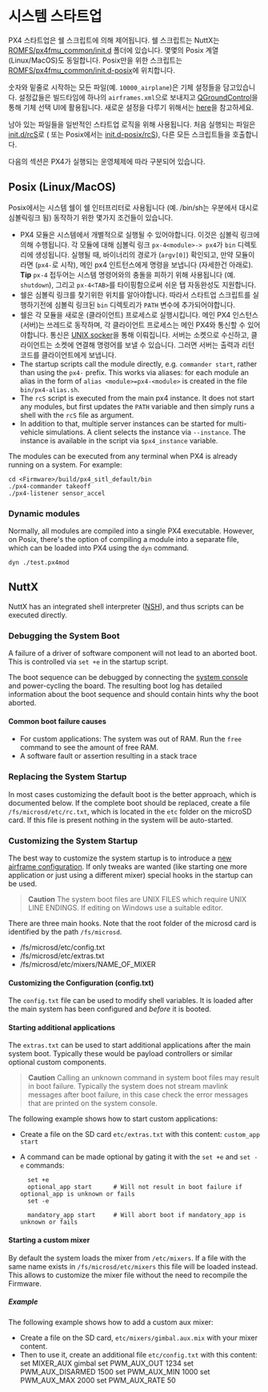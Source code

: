 # 시스템 스타트업

PX4 스타트업은 쉘 스크립트에 의해 제어됩니다. 쉘 스크립트는 NuttX는 [ROMFS/px4fmu_common/init.d](https://github.com/PX4/Firmware/tree/master/ROMFS/px4fmu_common/init.d) 폴더에 있습니다. 몇몇의 Posix 계열(Linux/MacOS)도 동일합니다. Posix만을 위한 스크립트는 [ROMFS/px4fmu_common/init.d-posix](https://github.com/PX4/Firmware/tree/master/ROMFS/px4fmu_common/init.d-posix)에 위치합니다.

숫자와 밑줄로 시작하는 모든 파일(예. `10000_airplane`)은 기체 설정들을 담고있습니다. 설정값들은 빌드타임에 하나의 `airframes.xml`으로 보내지고 [QGroundControl](http://qgroundcontrol.com)을 통해 기체 선택 UI에 활용됩니다. 새로운 설정을 다루기 위해서는 [here](../airframes/adding_a_new_frame.md)을 참고하세요.

남아 있는 파일들을 일반적인 스타트업 로직을 위해 사용됩니다. 처음 실행되는 파일은 [init.d/rcS](https://github.com/PX4/Firmware/blob/master/ROMFS/px4fmu_common/init.d/rcS)로 ( 또는 Posix에서는 [init.d-posix/rcS](https://github.com/PX4/Firmware/blob/master/ROMFS/px4fmu_common/init.d-posix/rcS)), 다른 모든 스크립트들을 호출합니다.

다음의 섹션은 PX4가 실행되는 운영체제에 따라 구분되어 있습니다.

## Posix (Linux/MacOS)

Posix에서는 시스템 쉘이 쉘 인터프리터로 사용됩니다 (예. /bin/sh는 우분에서 대시로 심볼릭링크 됨) 동작하기 위한 몇가지 조건들이 있습니다.

- PX4 모듈은 시스템에서 개별적으로 실행될 수 있어야합니다. 이것은 심볼릭 링크에 의해 수행됩니다. 각 모듈에 대해 심볼릭 링크 `px-4<module>-> px4`가 `bin` 디렉토리에 생성됩니다. 실행될 때, 바이너리의 경로가 (`argv[0]`) 확인되고, 만약 모듈이라면 (`px4-`로 시작), 메인 px4 인트턴스에게 명령을 보냅니다 (자세한건 아래로). **Tip** `px-4` 접두어는 시스템 명령어와의 충돌을 피하기 위해 사용됩니다 (예. `shutdown`), 그리고 `px-4<TAB>`를 타이핑함으로써 쉬운 탭 자동완성도 지원합니다.
- 쉘은 심볼릭 링크를 찾기위한 위치를 알아야합니다. 따라서 스타트업 스크립트를 실행하기전에 심볼릭 링크된 `bin` 디렉토리가 `PATH` 변수에 추가되어야합니다.
- 쉘은 각 모듈을 새로운 (클라이언트) 프로세스로 실행시킵니다. 메인 PX4 인스턴스 (서버)는 쓰레드로 동작하며, 각 클라이언트 프로세스는 메인 PX4와 통신할 수 있어야합니다. 통신은 [UNIX socker](http://man7.org/linux/man-pages/man7/unix.7.html)을 통해 이뤄집니다. 서버는 소켓으로 수신하고, 클라이언트는 소켓에 연결해 명령어를 보낼 수 있습니다. 그러면 서버는 출력과 리턴 코드를 클라이언트에게 보냅니다.
- The startup scripts call the module directly, e.g. `commander start`, rather than using the `px4-` prefix. This works via aliases: for each module an alias in the form of `alias <module>=px4-<module>` is created in the file `bin/px4-alias.sh`.
- The `rcS` script is executed from the main px4 instance. It does not start any modules, but first updates the `PATH` variable and then simply runs a shell with the `rcS` file as argument.
- In addition to that, multiple server instances can be started for multi-vehicle simulations. A client selects the instance via `--instance`. The instance is available in the script via `$px4_instance` variable.

The modules can be executed from any terminal when PX4 is already running on a system. For example:

    cd <Firmware>/build/px4_sitl_default/bin
    ./px4-commander takeoff
    ./px4-listener sensor_accel
    

### Dynamic modules

Normally, all modules are compiled into a single PX4 executable. However, on Posix, there's the option of compiling a module into a separate file, which can be loaded into PX4 using the `dyn` command.

    dyn ./test.px4mod
    

## NuttX

NuttX has an integrated shell interpreter ([NSH](http://nuttx.org/Documentation/NuttShell.html)), and thus scripts can be executed directly.

### Debugging the System Boot

A failure of a driver of software component will not lead to an aborted boot. This is controlled via `set +e` in the startup script.

The boot sequence can be debugged by connecting the [system console](../debug/system_console.md) and power-cycling the board. The resulting boot log has detailed information about the boot sequence and should contain hints why the boot aborted.

#### Common boot failure causes

- For custom applications: The system was out of RAM. Run the `free` command to see the amount of free RAM.
- A software fault or assertion resulting in a stack trace

### Replacing the System Startup

In most cases customizing the default boot is the better approach, which is documented below. If the complete boot should be replaced, create a file `/fs/microsd/etc/rc.txt`, which is located in the `etc` folder on the microSD card. If this file is present nothing in the system will be auto-started.

### Customizing the System Startup

The best way to customize the system startup is to introduce a [new airframe configuration](../airframes/adding_a_new_frame.md). If only tweaks are wanted (like starting one more application or just using a different mixer) special hooks in the startup can be used.

> **Caution** The system boot files are UNIX FILES which require UNIX LINE ENDINGS. If editing on Windows use a suitable editor.

There are three main hooks. Note that the root folder of the microsd card is identified by the path `/fs/microsd`.

- /fs/microsd/etc/config.txt
- /fs/microsd/etc/extras.txt
- /fs/microsd/etc/mixers/NAME_OF_MIXER

#### Customizing the Configuration (config.txt)

The `config.txt` file can be used to modify shell variables. It is loaded after the main system has been configured and *before* it is booted.

#### Starting additional applications

The `extras.txt` can be used to start additional applications after the main system boot. Typically these would be payload controllers or similar optional custom components.

> **Caution** Calling an unknown command in system boot files may result in boot failure. Typically the system does not stream mavlink messages after boot failure, in this case check the error messages that are printed on the system console.

The following example shows how to start custom applications:

- Create a file on the SD card `etc/extras.txt` with this content: ```custom_app start```
- A command can be made optional by gating it with the `set +e` and `set -e` commands:
    
        set +e
        optional_app start      # Will not result in boot failure if optional_app is unknown or fails
        set -e
        
        mandatory_app start     # Will abort boot if mandatory_app is unknown or fails
        

#### Starting a custom mixer

By default the system loads the mixer from `/etc/mixers`. If a file with the same name exists in `/fs/microsd/etc/mixers` this file will be loaded instead. This allows to customize the mixer file without the need to recompile the Firmware.

##### Example

The following example shows how to add a custom aux mixer:

- Create a file on the SD card, `etc/mixers/gimbal.aux.mix` with your mixer content.
- Then to use it, create an additional file `etc/config.txt` with this content: 
        set MIXER_AUX gimbal
        set PWM_AUX_OUT 1234
        set PWM_AUX_DISARMED 1500
        set PWM_AUX_MIN 1000
        set PWM_AUX_MAX 2000
        set PWM_AUX_RATE 50